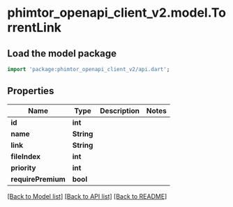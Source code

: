 # phimtor_openapi_client_v2.model.TorrentLink

## Load the model package
```dart
import 'package:phimtor_openapi_client_v2/api.dart';
```

## Properties
Name | Type | Description | Notes
------------ | ------------- | ------------- | -------------
**id** | **int** |  | 
**name** | **String** |  | 
**link** | **String** |  | 
**fileIndex** | **int** |  | 
**priority** | **int** |  | 
**requirePremium** | **bool** |  | 

[[Back to Model list]](../README.md#documentation-for-models) [[Back to API list]](../README.md#documentation-for-api-endpoints) [[Back to README]](../README.md)


